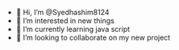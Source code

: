 - 👋 Hi, I’m @Syedhashim8124
- 👀 I’m interested in new things
- 🌱 I’m currently learning java script
- 💞️ I’m looking to collaborate on my new project

<!---
Syedhashim8124/Syedhashim8124 is a ✨ special ✨ repository because its `README.md` (this file) appears on your GitHub profile.
You can click the Preview link to take a look at your changes.
--->
